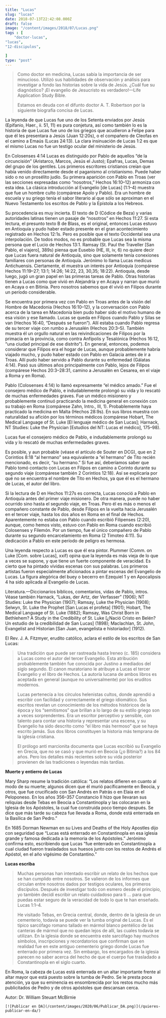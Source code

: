 ```yaml
---
title: "Lucas"
slug: "lucas"
date: 2018-07-13T22:42:08.000Z
draft: false
image: "/content/images/2018/07/Lucas.png"
tags : [
    "doctor-lucas",
"lucas",
"12-discipulos",

]
type: "post"
---
```


   
>  Como doctor en medicina, Lucas sabía la importancia de ser minucioso. Utilizó sus habilidades de observación y análisis para investigar a fondo las historias sobre la vida de Jesús. ¿Cuál fue su diagnóstico? ¡El evangelio de Jesucristo es verdadero!—Life Application Study Bible.
> 
>   Estamos en deuda con el difunto doctor A. T. Robertson por la siguiente biografía concisa de Lucas.

 La leyenda de que Lucas fue uno de los Setenta enviados por Jesús (Epifanio, Haer., ii. 51, 11) es pura conjetura, así como también lo es la historia de que Lucas fue uno de los griegos que acudieron a Felipe para que él les presentara a Jesús (Juan 12:20s), o el compañero de Cleofas en el camino a Emaús (Lucas 24:13). La clara insinuación de Lucas 1:2 es que el mismo Lucas no fue un testigo ocular del ministerio de Jesús.

 En Colosenses 4:14 Lucas es distinguido por Pablo de aquellos “de la circuncisión” (Aristarco, Marcos, Jesús el Justo); Epafras, Lucas, Demas del grupo de los gentiles. Los primeros escritores cristianos creían que había venido directamente desde el paganismo al cristianismo. Puede haber sido o no un prosélito judío. Su primera aparición con Pablo en Troas (ver las secciones expresadas como “nosotros,” Hechos 16:10–12) armoniza con esta idea. La clásica introducción al Evangelio [de Lucas] (1:1–4) muestra que fue un hombre culto (compárese Apolo y Pablo). Era un hombre de escuela y su griego tenía el sabor literario al que sólo se aproximan en el Nuevo Testamento los escritos de Pablo y la Epístola a los Hebreos.

 Su procedencia es muy incierta. El texto de D (Códice de Beza) y varias autoridades latinas tienen un pasaje de “nosotros” en Hechos 11:27. Si esta lectura, el presunto texto B de Blass, es el original, entonces Lucas estuvo en Antioquía y pudo haber estado presente en el gran acontecimiento registrado en Hechos 12:1s. Pero es posible que el texto Occidental sea una interpolación. De todos modos, no es probable que Lucas sea la misma persona que el Lucio de Hechos 13:1. Ramsay (St. Paul the Traveller [San Pablo, el viajero], 389s) piensa que Eusebio (HE, III, iv, 6) no quiere decir que Lucas fuera natural de Antioquía, sino que solamente tenía conexiones familiares con personas de Antioquía. Jerónimo lo llama Lucas medicus Antichuensis. Ciertamente, él muestra un interés por Antioquía (compárese Hechos 11:19–27; 13:1; 14:26; 14:22, 23, 30,35; 18:22). Antioquía, desde luego, jugó un gran papel en las primeras tareas de Pablo. Otras historias tienen a Lucas como que vivió en Alejandría y en Acaya y narran que murió en Acaya o en Bitinia. Pero nosotros sabemos que él vivió en Filipos durante un período considerable.

 Se encuentra por primera vez con Pablo en Troas antes de la visión del Hombre de Macedonia (Hechos 16:10–12), y la conversación con Pablo acerca de la tarea en Macedonia bien pudo haber sido el motivo humano de esa visión y ese llamado. Lucas se queda en Filipos cuando Pablo y Silas se van (Hechos 16:40, “Después se fueron”). Allí estaba cuando Pablo regresa de su tercer viaje con rumbo a Jerusalén (Hechos 20:3–5). También muestra él un orgullo natural en las reivindicaciones de Filipos por la primacía en la provincia, como contra Anfípolis y Tesalónica (Hechos 16:12, “una ciudad principal de ese distrito”). En general, entonces, podemos considerar que Filipos era el hogar de Lucas, aunque probablemente habría viajado mucho, y pudo haber estado con Pablo en Galacia antes de ir a Troas. Allí pudo haber servido a Pablo durante su enfermedad (Gálatas 4:14). Pasó sus últimos años principalmente con Pablo, lejos de Filipos (compárese Hechos 20:3–28:31, camino a Jerusalén en Cesarea, en el viaje a Roma y en Roma).

 Pablo (Colosenses 4:14) lo llamó expresamente “el médico amado.” Fue el consejero médico de Pablo, e indudablemente prolongó su vida y lo rescató de muchas enfermedades graves. Fue un médico misionero y probablemente continuó practicando la medicina general en conexión con su trabajo en Roma (compárese Zahn, Intro., III, 1). Probablemente haya practicado la medicina en Malta (Hechos 28:9s). En sus libros muestra con naturalidad su afición por los términos médicos (compárese Hobart, The Medical Language of St. Luke [El lenguaje médico de San Lucas]; Harnack, NT Studies: Luke the Physician [Estudios del NT: Lucas el médico], 175–98).

 Lucas fue el consejero médico de Pablo, e indudablemente prolongó su vida y lo rescató de muchas enfermedades graves.

 Es posible, y aun probable (véase el artículo de Souter en DCG), que en 2 Corintios 8:18 “al hermano” sea equivalente a “el hermano” de Tito recién mencionado, es decir, “su hermano.” Si fue así, deberíamos saber que Pablo tomó contacto con Lucas en Filipos en camino a Corinto durante su segundo viaje (compárese también 2 Corintios 12:18). Así se explicaría por qué no se encuentra el nombre de Tito en Hechos, ya que él es el hermano de Lucas, el autor del libro.

 Si la lectura de D en Hechos 11:27s es correcta, Lucas conoció a Pablo en Antioquía antes del primer viaje misionero. De otra manera, puede no haber ocurrido sino hasta el segundo viaje, en Troas. Pero él es más o menos el compañero constante de Pablo, desde Filipos en la vuelta hacia Jerusalén en el tercer viaje, hasta los dos años en Roma en el final de Hechos. Aparentemente no estaba con Pablo cuando escribió Filipenses (2:20), aunque, como hemos visto, estuvo con Pablo en Roma cuando escribió Colosenses y Filemón. Por un tiempo, fue el único compañero de Pablo durante su segundo encarcelamiento en Roma (2 Timoteo 4:11). Su dedicación a Pablo en este período de peligro es hermosa.

 Una leyenda respecto a Lucas es que él era pintor. Plummer (Comm. on Luke [Com. sobre Lucas], xxif) opina que la leyenda es más vieja de lo que a veces se supone, y que tiene un fuerte componente de veracidad. Es cierto que ha pintado vívidas escenas con sus palabras. Los primeros artistas fueron especialmente aficionados a pintar escenas del Evangelio de Lucas. La figura alegórica del buey o becerro en Ezequiel 1 y en Apocalipsis 4 ha sido aplicada al Evangelio de Lucas.

 Literatura.—Diccionarios bíblicos, comentarios, vidas de Pablo, intros. Véase también Harnack, “Lukas, der Artz, der Verfasser” (1906); NT Studies: Luke the Physician (1907); Ramsay, Luke the Physician (1908); Selwyn, St. Luke the Prophet [San Lucas el profeta] (1901); Hobart, The Medical Language of St. Luke (1882); Ramsay, Was Christ Born in Bethlehem? A Study in the Credibility of St. Luke [¿Nació Cristo en Belén? Un estudio de la credibilidad de San Lucas] (1898); Maclachlan, St. John, Evangelist and Historian [San Juan, evangelista e historiador] (1912).

 El Rev. J. A. Fitzmyer, erudito católico, aclara el estilo de los escritos de San Lucas:

 
>  Una tradición que puede ser rastreada hasta Ireneo (c. 185) considera a Lucas como el autor del tercer Evangelio. Esta atribución probablemente también fue conocida por Justino a mediados del siglo segundo. El canon muratoriano le atribuye a Lucas el tercer Evangelio y el libro de Hechos. La autoría lucana de ambos libros es aceptada en general (aunque no universalmente) por los eruditos modernos.
> 
>   
>  Lucas pertenecía a los círculos helenistas cultos, donde aprendió a escribir con facilidad y correctamente el griego idiomático. Sus escritos revelan un conocimiento de los métodos históricos de la época y los “semitismos” que brillan a lo largo de su estilo griego son a veces sorprendentes. Era un escritor perceptivo y sensible, con talento para contar una historia y representar una escena, y su Evangelio ha sido descrito como “el libro más hermoso” que se haya escrito jamás. Sus dos libros constituyen la historia más temprana de la iglesia cristiana.
> 
>   El prólogo anti marcionita documenta que Lucas escribió su Evangelio en Grecia, que no se casó y que murió en Beocia (¿o Bitinia?) a los 84 años. Pero los detalles más recientes sobre su vida posterior provienen de las tradiciones o leyendas más tardías.

 **Muerte y entierro de Lucas**

 Mary Sharp resume la tradición católica: “Los relatos difieren en cuanto al modo de su muerte; algunos dicen que él murió pacíficamente en Beocia, y otros, que fue crucificado con San Andrés en Patrás o en Elaia en el Peloponeso. En los años 356–357 Constancio II hizo que llevaran sus reliquias desde Tebas en Beocia a Constantinopla y las colocaran en la Iglesia de los Apóstoles, la cual fue construida poco tiempo después. Se dice que más tarde su cabeza fue llevada a Roma, donde está enterrada en la Basílica de San Pedro.”

 En 1685 Dorman Newman en su Lives and Deaths of the Holy Apostles dijo con seguridad que “Lucas está enterrado en Constantinopla en esa iglesia grande y famosa dedicada a la memoria de los Apóstoles.” Jerónimo confirma esto, escribiendo que Lucas “fue enterrado en Constantinopla a cual ciudad fueron trasladados sus huesos junto con los restos de Andrés el Apóstol, en el año vigésimo de Constantino.”

 **Lucas escriba**

 
>  Muchas personas han intentado escribir un relato de los hechos que se han cumplido entre nosotros. Se valieron de los informes que circulan entre nosotros dados por testigos oculares, los primeros discípulos. Después de investigar todo con esmero desde el principio, yo también decidí escribir un relato cuidadoso para ti ... para que puedas estar seguro de la veracidad de todo lo que te han enseñado. Lucas 1:1–4.
> 
>   He visitado Tebas, en Grecia central, donde, dentro de la iglesia de un cementerio, todavía se puede ver la tumba original de Lucas. Es el típico sarcófago romano tallado en mármol blanco pentélico de las canteras de mármol que no quedan lejos de allí, las cuales todavía se utilizan. En la iglesia donde se encuentra este sarcófago hay muchos símbolos, inscripciones y recordatorios que confirman que en realidad fue en este antiguo cementerio griego donde Lucas fue enterrado por primera vez. Sin embargo, los encargados de la iglesia parecen no saber acerca del hecho de que el cuerpo fue trasladado a Constantinopla en el siglo cuarto.

 En Roma, la cabeza de Lucas está enterrada en un altar importante frente al altar mayor que está puesto sobre la tumba de Pedro. Se le presta poca atención, ya que su eminencia es ensombrecida por los restos mucho más publicitados de Pedro y de otros apóstoles que descansan cerca.

 Autor: Dr. William Steuart McBirnie

    [![Publicar en DA](/content/images/2020/06/Publicar_DA.png)](/quieres-publicar-en-da/) 